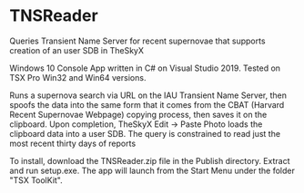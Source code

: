# TNSReader

Queries Transient Name Server for recent supernovae that supports creation of an user SDB in TheSkyX

Windows 10 Console App written in C# on Visual Studio 2019.  Tested on TSX Pro Win32 and Win64 versions.

Runs a supernova search via URL on the IAU Transient Name Server, then spoofs the data into the same form that it comes from the CBAT (Harvard Recent Supernovae Webpage) copying process, then saves it on the clipboard.  Upon completion, TheSkyX Edit -> Paste Photo loads the clipboard data into a user SDB.  The query is constrained to read just the most recent thirty days of reports

To install, download the TNSReader.zip file in the Publish directory.  Extract and run setup.exe.  The app will launch from the Start Menu under the folder "TSX ToolKit".

